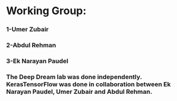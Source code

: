 
# Working Group:
### 1-Umer Zubair
### 2-Abdul Rehman
### 3-Ek Narayan Paudel

### The Deep Dream lab was done independently. KerasTensorFlow was done in collaboration between Ek Narayan Paudel, Umer Zubair and Abdul Rehman.
